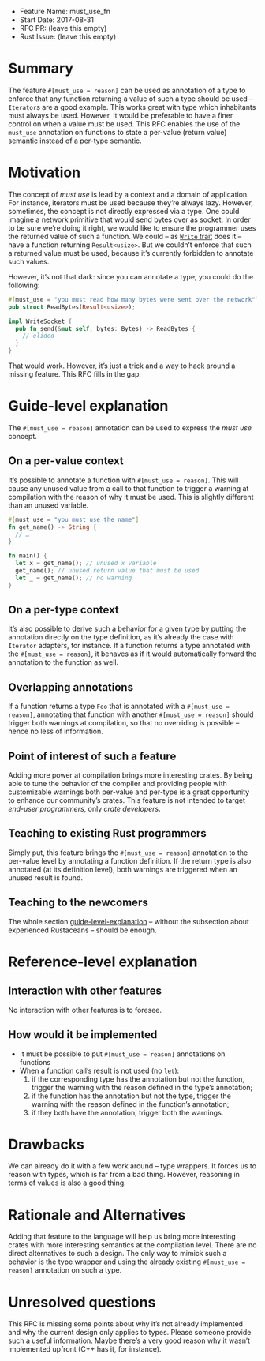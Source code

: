 - Feature Name: must_use_fn
- Start Date: 2017-08-31
- RFC PR: (leave this empty)
- Rust Issue: (leave this empty)

# Summary
[summary]: #summary

The feature `#[must_use = reason]` can be used as annotation of a type to enforce that any function
returning a value of such a type should be used – `Iterator`s are a good example. This works great
with type which inhabitants must always be used. However, it would be preferable to have a finer
control on when a value must be used. This RFC enables the use of the `must_use` annotation on
functions to state a per-value (return value) semantic instead of a per-type semantic.

# Motivation
[motivation]: #motivation

The concept of *must use* is lead by a context and a domain of application. For instance, iterators
must be used because they’re always lazy. However, sometimes, the concept is not directly expressed
via a type. One could imagine a network primitive that would send bytes over as socket. In order to
be sure we’re doing it right, we would like to ensure the programmer uses the returned value of such
a function. We could – as [`Write` trait](https://doc.rust-lang.org/std/io/trait.Write.html) does
it – have a function returning `Result<usize>`. But we couldn’t enforce that such a returned value
must be used, because it’s currently forbidden to annotate such values.

However, it’s not that dark: since you can annotate a type, you could do the following:

```rust
#[must_use = "you must read how many bytes were sent over the network"]
pub struct ReadBytes(Result<usize>);

impl WriteSocket {
  pub fn send(&mut self, bytes: Bytes) -> ReadBytes {
    // elided
  }
}
```

That would work. However, it’s just a trick and a way to hack around a missing feature. This RFC
fills in the gap.

# Guide-level explanation
[guide-level-explanation]: #guide-level-explanation

The `#[must_use = reason]` annotation can be used to express the *must use* concept.

## On a per-value context

It’s possible to annotate a function with `#[must_use = reason]`. This will cause any unused value
from a call to that function to trigger a warning at compilation with the reason of why it must be
used. This is slightly different than an unused variable.

```rust
#[must_use = "you must use the name"]
fn get_name() -> String {
  // …
}

fn main() {
  let x = get_name(); // unused x variable
  get_name(); // unused return value that must be used
  let _ = get_name(); // no warning
}
```

## On a per-type context

It’s also possible to derive such a behavior for a given type by putting the annotation directly
on the type definition, as it’s already the case with `Iterator` adapters, for instance. If a
function returns a type annotated with the `#[must_use = reason]`, it behaves as if it would
automatically forward the annotation to the function as well.

## Overlapping annotations

If a function returns a type `Foo` that is annotated with a `#[must_use = reason]`, annotating that
function with another `#[must_use = reason]` should trigger both warnings at compilation, so that
no overriding is possible – hence no less of information.

## Point of interest of such a feature

Adding more power at compilation brings more interesting crates. By being able to tune the behavior
of the compiler and providing people with customizable warnings both per-value and per-type
is a great opportunity to enhance our community’s crates. This feature is not intended to target
*end-user programmers*, only *crate developers*.

## Teaching to existing Rust programmers

Simply put, this feature brings the `#[must_use = reason]` annotation to the per-value level by
annotating a function definition. If the return type is also annotated (at its definition level),
both warnings are triggered when an unused result is found.

## Teaching to the newcomers

The whole section [guide-level-explanation] – without the subsection about experienced Rustaceans –
should be enough.

# Reference-level explanation
[reference-level-explanation]: #reference-level-explanation

## Interaction with other features

No interaction with other features is to foresee.

## How would it be implemented

- It must be possible to put `#[must_use = reason]` annotations on functions
- When a function call’s result is not used (no `let`):
  1. if the corresponding type has the annotation but not the function, trigger the warning with the
     reason defined in the type’s annotation;
  2. if the function has the annotation but not the type, trigger the warning with the reason
     defined in the function’s annotation;
  3. if they both have the annotation, trigger both the warnings.

# Drawbacks
[drawbacks]: #drawbacks

We can already do it with a few work around – type wrappers. It forces us to reason with types,
which is far from a bad thing. However, reasoning in terms of values is also a good thing.

# Rationale and Alternatives
[alternatives]: #alternatives

Adding that feature to the language will help us bring more interesting crates with more interesting
semantics at the compilation level. There are no direct alternatives to such a design. The only way
to mimick such a behavior is the type wrapper and using the already existing `#[must_use = reason]`
annotation on such a type.

# Unresolved questions
[unresolved]: #unresolved-questions

This RFC is missing some points about why it’s not already implemented and why the current design
only applies to types. Please someone provide such a useful information. Maybe there’s a very good
reason why it wasn’t implemented upfront (C++ has it, for instance).
